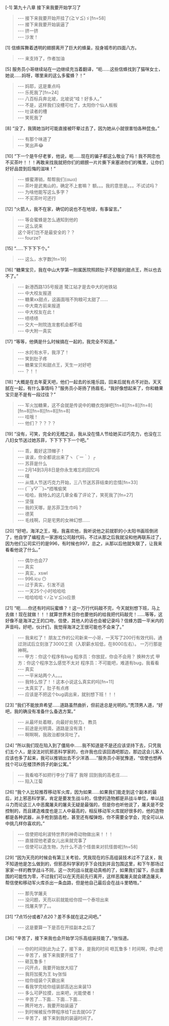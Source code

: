 
[-1] 第九十八章 接下来我要开始学习了
>--- 接下来我要开始开挂了(≧∀≦)ゞ[fn=58]<br>
>--- 接下来我要开始装逼了<br>
>--- 挤一挤<br>
>--- 沙发！<br>

[1] 信蜂挥舞着透明的翅膀离开了巨大的蜂巢，投身城市的四面八方。
>--- 来支持了，作者加油<br>

[5] 服务员小哥继续站在一边继续充当着翻译，“呃……这些信蜂找到了猫咪女士，她说……妈呀，哪里来的这么多蜜蜂？！”
>--- 妈耶，这是重点吗<br>
>--- 乐死我了[fn=24]<br>
>--- 八百标兵奔北坡，北坡说“哇！好多人。”<br>
>--- 不是，这样我们没槽可吐了，太阳你个仙人板板<br>
>--- 吐读者的槽<br>
>--- 笑死我了<br>

[8] “没了，我猜她当时可能直接被吓晕过去了，因为她从小就很害怕各种昆虫。”
>--- 有那个味道了<br>
>--- 笑出声😂<br>

[10] “下一个是牛仔老爹，他说，呃……现在的骗子都这么敬业了吗！我不网恋也不买茶叶！！！再敢来找我就把你们的翅膀一片片撕下来塞进你们的嘴里，让你们好好品尝到后悔的滋味！”
>--- 蜂蜜滞销，帮帮我们(ಡωಡ)<br>
>--- 茶叶是武夷山的，确定不上套嘛？
额。。。我的意思是。。。不试试吗？<br>
>--- 为啥他能写这么多字？<br>
>--- 不买茶叶可还行<br>

[12] “火箭人，我不在家，确切的说也不在地球，有事留言。”
>--- 等会蜜蜂是怎么通知到他的<br>
>--- 这么说来  
这个哥们岂不是最安全的？？<br>
>--- fourze?<br>

[15] “……下下下下个。”
>--- 这么，水字数[fn=19]<br>

[16] “糖果宝贝，我在中山大学第一附属医院照顾肚子不舒服的甜点王，所以也去不了。”
>--- 新港西路135号报道
鹭江站才是去中大的地铁站<br>
>--- 中大校友报道<br>
>--- 糖果xx甜点，这画面哦不狗粮可太甜了……<br>
>--- 中大南方前来报道<br>
>--- 中大校友在此！<br>
>--- 啧啧啧<br>
>--- 交大一附院连龙套机会都不给<br>
>--- 中大附一真实<br>

[17] “等等，他俩是什么时候搞在一起的，我完全不知道。”
>--- 水的有水平，我浮了！<br>
>--- 笑到肚子疼<br>
>--- 糖果宝贝和甜点王，天生一对好吧<br>
>--- ？！！<br>

[18] “大概是在去年夏天吧，他们一起去的长隆乐园，回来后就有点不对劲，天天腻在一起，有什么事情吗？”服务员小哥扬了扬眉毛，“我好像想起来了，你和糖果宝贝是不是有一段过往？”
>--- 军火加糖果，这不会就是传说中的糖衣炮弹吧[fn=8][fn=8][fn=8][fn=8][fn=8][fn=8][fn=8]<br>
>--- 哇哦！<br>
>--- 他们？？？？？<br>

[19] “没有，可笑，完全的无稽之谈，我从没在情人节给她买过巧克力，也没在三八妇女节送过她苏菲，下下下下下一个吧。”
>--- 乖，戴好这顶帽子！<br>
>--- 诶诶，你全都说出来了ヽ（´ー｀）┌<br>
>--- 苏菲是什么<br>
>--- 2月14到3月8日是你永生难忘的回忆吗<br>
>--- 噗<br>
>--- 从情人节送巧克力开始，三八节送苏菲结束的恋情[fn=33]<br>
>--- (￣y▽￣)~*捂嘴偷笑<br>
>--- 哈哈，我特么的这几章全看了评论了，笑死我了[fn=27]<br>
>--- 坚强<br>
>--- 我的天哪，是苏菲卫生巾吗？<br>
>--- 德芙<br>
>--- 毛线啊，只是宅男的女神幻想……<br>

[20] “好吧，海洋之王，哦，我喜欢他，我听说他之前就职的小太阳书画班倒闭了，他自学了编程去一家游戏公司敲代码，不过从那之后我就没和他再联系过了，因为他们公司实行的是996，有时候也997，总之，从那以后他就失联了，让我来看看他说了什么。”
>--- 偶尔也会77<br>
>--- 真实<br>
>--- 真实，xswl<br>
>--- 996.icu 😶<br>
>--- 过于真实，引发不适<br>
>--- 一天25个小时哈哈哈<br>
>--- 哈哈哈哈ヾﾉ≧∀≦)o应景<br>

[21] “呃……你还有时间玩蜜蜂？！这一万行代码敲不完，今天就别想下班，马上去做！现在就做！！！就算世界末日你也要他妈的给我把代码敲完！……等等，这好像不是海洋之王的口吻，信使，其他人的话也会被记录吗？信蜂方圆一平米内的声音吗，好吧，伙计们，我觉得海洋之王很可能也不会来了。”
>--- 我来杠了！
朋友工作的公司新来一小哥，一天写了200行有效代码，通过测试后立刻涨了3000工资（入职薪水较低，在8000左右）。
一万行那是神啊。<br>
>--- 甲方：你这个程序有bug
程序员：你放屁，你会不会用？
换种方式
甲方：你这个程序怎么感觉不太对
程序员：不可能吧，难道有bug，我看看<br>
>--- 真实<br>
>--- 一平米站两个人。。。<br>
>--- 我特么惊了！！这本小说这么真实的吗[fn=11]<br>
>--- 太真实了，肚子有点疼<br>
>--- 应该是不把这个bug调出来，就别想下班！！！<br>

[23] “我们不能放弃希望……道路虽然曲折，但前途总是光明的。”秃顶男人道，“好吧，我的确没有准备什么备选方案。”
>--- 从最坏处着眼，向最好处努力。    教员<br>
>--- 前途是光明滴，道路是没有滴！<br>
>--- 啊啊啊，我政治都快背吐了。<br>

[24] “所以我们现在陷入到了僵局中……我不知道是不是还应该坚持下去，只凭我们五个人，是没法对抗邪恶科学家的，也许我也应该回酒吧那边，那边这会儿客人应该也多了起来，我可以推销出去不少洋酒……”服务员小哥犹豫道，“信使也想再找个可以在楼顶养鸽子的新公寓。”
>--- 我看咱不如把行李分了得了 我呀 回到我的高老庄……<br>
>--- 陷入江菊<br>

[26] “我个人比较推荐移动军火库，因为如果……如果我们能走到这个副本的最后，对上邪恶科学家，肯定是要发生战斗的，信使的造物都是非战斗单位，单以战斗力而论这三人中恶魔屠夫的屠夫无疑是最强的，但是你也听他说了，屠夫是不受控制的，而且建造难度也是三人中最高的，相反移动军火库就好很多的，他的造物都是各种武器，从手枪到狙击枪，甚至还有榴弹炮，你不需要全学会，完全可以从中挑几样你喜欢的。”
>--- 信使把哈利波特世界的神奇动物做出来！！！<br>
>--- 直接捏他老婆女儿出来就完事了<br>
>--- 信使可以造生物，为什么不造个怪兽来对抗怪兽呢[fn=58]<br>

[29] “因为天亮的时候会有第三关考验，凭我现在的乐高组装技术过不了这关，我不知道他是怎么做到的，但邪恶科学家的手下会找到并且包围这里，和下午那场过家家一样的教学战斗不同，这一次的战斗就是动真格的了，如果我们留下，杀出重围的可能性为零，不过我们可以在天亮前先行离开，这样恶魔屠夫就会建造屠夫，帮信使和移动军火库杀出一条血路，但是他自己最后会在战斗里牺牲。”
>--- 那先学屠夫<br>
>--- 没问题，天亮以前就能给你捏一个泰坦出来<br>
>--- 找屠夫学了。。<br>

[31] “7点15分或者7点20？差不多就在这之间吧。”
>--- 这是要算一下是否在开挂副本之后了<br>

[36] “辛苦了，接下来我也会开始学习乐高组装技能了。”张恒道。
>--- 你的时间到此为止了，接下来，是我的时间
咂瓦鲁多！时间啊，停止吧<br>
>--- 辛苦了，接下来我要开挂了！<br>
>--- 砸瓦鲁多！<br>
>--- 闪开点，我要开始放大招了<br>
>--- 我将加冕为王  by张恒<br>
>--- 给你组装个灭霸出来<br>
>--- 看我学完给你组装部高达出来装13<br>
>--- 多么可萨拉摸，出来吧，光能使者！<br>
>--- 辛苦了…下面… 下面…下面…<br>
>--- 腾开地方，我要开始装逼了<br>
>--- 到时候被反作弊程序给T出去就GG了<br>
>--- 辛苦了，接下来到我的装逼时间了。<br>
